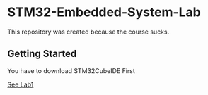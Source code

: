 # STM32-Embedded-System-Lab
This repository was created because the course sucks.

## Getting Started

You have to download STM32CubeIDE First

[See Lab1](https://github.com/tongplw/STM32-Embedded-System-Lab/blob/master/Lab1%20Basic%20MCU%20development%20on%20STM32/Lab1-Main.pdf)
